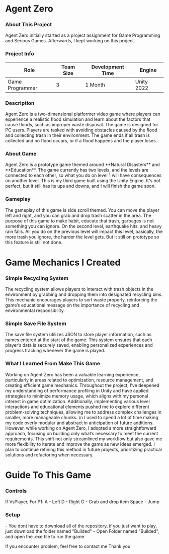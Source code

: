 <h1>Agent Zero</h1>

<h3>About This Project</h3>
Agent Zero initially started as a project assignment for Game Programming and Serious Games. Afterwards, I kept working on this project.

<h3>Project Info</h3>

| **Role** | **Team Size** | **Development Time** | **Engine** |
|----------|---------------|---------------------|------------|
| Game Programmer | 3 | 1 Month | Unity 2022 |

<h3>Description</h3>
Agent Zero is a two-dimensional platformer video game where players can experience a realistic flood simulation and learn about the factors that cause floods, such as improper waste disposal. The game is designed for PC users. Players are tasked with avoiding obstacles caused by the flood and collecting trash in their environment. The game ends if all trash is collected and no flood occurs, or if a flood happens and the player loses.

<h3>About Game</h3>
Agent Zero is a prototype game themed around **Natural Disasters** and **Education**. The game currently has two levels, and the levels are connected to each other, so what you do on level 1 will have consequences on another level. This is my third game built using the Unity Engine. It's not perfect, but it still has its ups and downs, and I will finish the game soon.

<h3>Gameplay</h3>
The gameplay of this game is side scroll themed. You can move the player left and right, and you can grab and drop trash scatter in the area.
The purpose of this game to make habit, educate that trash, garbages is not something you can ignore. On the second level, earthquake hits, and heavy rain falls.
All you do on the previous level will impact this level, basically, the more trash you ignore, the harder the level gets. But it still on prototype so this feature is still not done.

# Game Mechanics I Created
<h3>Simple Recycling System</h3>
The recycling system allows players to interact with trash objects in the environment by grabbing and dropping them into designated recycling bins. This mechanic encourages players to sort waste properly, reinforcing the game’s educational message on the importance of recycling and environmental responsibility.

<h3>Simple Save File System</h3>
The save file system utilizes JSON to store player information, such as names entered at the start of the game. This system ensures that each player’s data is securely saved, enabling personalized experiences and progress tracking whenever the game is played.

<h3>What I Learned From Make This Game</h3>
<a align="justify">Working on Agent Zero has been a valuable learning experience, particularly in areas related to optimization, resource management, and creating efficient game mechanics. Throughout the project, I’ve deepened my understanding of performance profiling in Unity and have applied strategies to minimize memory usage, which aligns with my personal interest in game optimization. Additionally, implementing various level interactions and educational elements pushed me to explore different problem-solving techniques, allowing me to address complex challenges in smaller, more manageable chunks.
\n
I used to spend a lot of time making my code overly modular and abstract in anticipation of future additions. However, while working on Agent Zero, I adopted a more straightforward approach, focusing on building only what’s necessary to meet the current requirements. This shift not only streamlined my workflow but also gave me more flexibility to iterate and improve the game as new ideas emerged. I plan to continue refining this method in future projects, prioritizing practical solutions and refactoring when necessary.</a>

# Guide To This Game
<h3>Controls</h3>
If VsPlayer, For P1:
A - Left
D - Right
G - Grab and drop item
Space - Jump

<h3>Setup</h3>
- You dont have to download all of the repository, if you just want to play, just download the folder named "Builded"
- Open Folder named "Builded", and open the .exe file to run the game

If you encounter problem, feel free to contact me
Thank you
